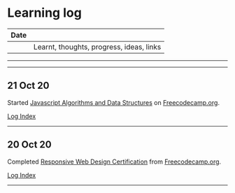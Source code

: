 # Learning log

|Date |                                        |
|:---:|:---------------------------------------|
|     |Learnt, thoughts, progress, ideas, links|

<!--## Full [Log Index]
[__************** 2018 Objectives **************__](https://github.com/Syknapse/My-Learning-Tracker/blob/master/log.md#28-dec-17)-->

----------------------------------------------------------

----------------------------------------------------------

## 21 Oct 20

Started [Javascript Algorithms and Data Structures](https://www.freecodecamp.org/learn/) on [Freecodecamp.org](https://www.freecodecamp.org).

[Log Index]

----------------------------------------------------------

## 20 Oct 20

Completed [Responsive Web Design Certification](https://www.freecodecamp.org/certification/cesaraugp/responsive-web-design) from [Freecodecamp.org](https://www.freecodecamp.org).

[Log Index]

----------------------------------------------------------

[Log Index]: https://github.com/Syknapse/My-Learning-Tracker/blob/master/log-index.md#log-index
